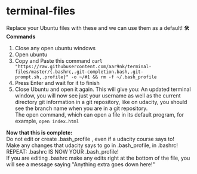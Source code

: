 # terminal-files
Replace your Ubuntu files with these and we can use them as a default!
**🛠️ Commands**
1. Close any open ubuntu windows
2. Open ubuntu
3. Copy and Paste this command
`curl "https://raw.githubusercontent.com/aar9nk/terminal-files/master/{.bashrc,.git-completion.bash,.git-prompt.sh,.profile}" -o ~/#1 && rm -f ~/.bash_profile`
4. Press Enter and wait for it to finish
5. Close Ubuntu and open it again.
This will give you:
An updated terminal window, you will now see just your username as well as the current directory git information in a git repository, like on udacity, you should see the branch name when you are in a git repository. <br>
The open command, which can open a file in its default program, for example, `open index.html`<br>

**Now that this is complete:**<br>
Do not edit or create .bash_profile , even if a udacity course says to! <br>
Make any changes that udacity says to go in .bash_profile, in .bashrc! <br>
REPEAT: .bashrc IS NOW YOUR .bash_profile!<br>
If you are editing .bashrc  make any edits right at the bottom of the file, you will see a message saying "Anything extra goes down here!"
